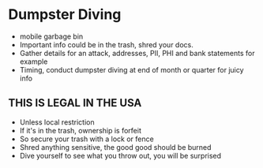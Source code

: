 # Dumpster Diving

- mobile garbage bin
- Important info could be in the trash, shred your docs.
- Gather details for an attack, addresses, PII, PHI and bank statements for example
- Timing, conduct dumpster diving at end of month or quarter for juicy info

## THIS IS LEGAL IN THE USA

- Unless local restriction
- If it's in the trash, ownership is forfeit
- So secure your trash with a lock or fence
- Shred anything sensitive, the good good should be burned
- Dive yourself to see what you throw out, you will be surprised
